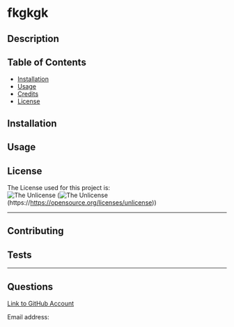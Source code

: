 
  # fkgkgk

  ## Description 
  
  

  ## Table of Contents 
  
  * [Installation](#installation)
  * [Usage](#usage)
  * [Credits](#credits)
  * [License](#license)
  
  
  ## Installation
  
  
  
  ## Usage 
  
  

## License
   The License used for this project is: <br>
   ![The Unlicense](https://img.shields.io/badge/license-The_Unlicense-blue.svg)
    (![The Unlicense](https://img.shields.io/badge/license-The_Unlicense-blue.svg)
    (https://https://opensource.org/licenses/unlicense))

  ---
 
  ## Contributing

  

  ## Tests
  
 
  
  ---
  ## Questions

  [ Link to GitHub Account](https://github.com/)


  Email address: 
  
